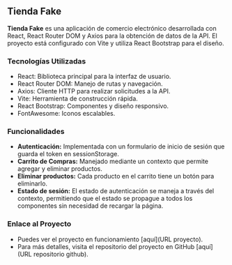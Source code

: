 ## Tienda Fake

**Tienda Fake** es una aplicación de comercio electrónico desarrollada con React, React Router DOM y Axios para la obtención de datos de la API. El proyecto está configurado con Vite y utiliza React Bootstrap para el diseño.

### Tecnologías Utilizadas

* React: Biblioteca principal para la interfaz de usuario.
* React Router DOM: Manejo de rutas y navegación.
* Axios: Cliente HTTP para realizar solicitudes a la API.
* Vite: Herramienta de construcción rápida.
* React Bootstrap: Componentes y diseño responsivo.
* FontAwesome: Iconos escalables.

### Funcionalidades

* **Autenticación:** Implementada con un formulario de inicio de sesión que guarda el token en sessionStorage.
* **Carrito de Compras:** Manejado mediante un contexto que permite agregar y eliminar productos.
* **Eliminar productos:** Cada producto en el carrito tiene un botón para eliminarlo.
* **Estado de sesión:** El estado de autenticación se maneja a través del contexto, permitiendo que el estado se propague a todos los componentes sin necesidad de recargar la página.

### Enlace al Proyecto

* Puedes ver el proyecto en funcionamiento [aquí](URL proyecto).
* Para más detalles, visita el repositorio del proyecto en GitHub [aquí](URL repositorio github).